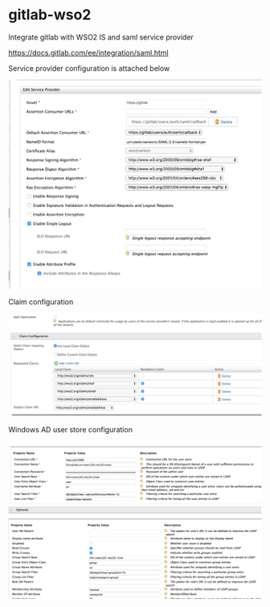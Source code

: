 # gitlab-wso2

Integrate gitlab with WSO2 IS and saml service provider


https://docs.gitlab.com/ee/integration/saml.html


Service provider configuration is attached below


![](./wso2is_sp.png)


Claim configuration

![](./WSO2_IS_CLAIM_CONFIGURATION.png)


Windows AD user store configuration

![](./WSO2_IS_USER_STORE.PNG)
